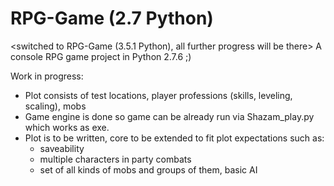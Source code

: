 # RPG-Game (2.7 Python)
<switched to RPG-Game (3.5.1 Python), all further progress will be there>
A console RPG game project in Python 2.7.6 ;)

Work in progress:
  - Plot consists of test locations, player professions (skills, leveling, scaling), mobs
  - Game engine is done so game can be already run via Shazam_play.py which works as exe.
  - Plot is to be written, core to be extended to fit plot expectations such as:
    - saveability
    - multiple characters in party combats
    - set of all kinds of mobs and groups of them, basic AI
